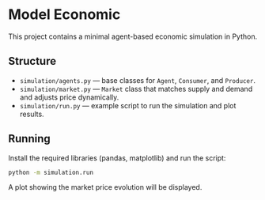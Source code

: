 # Model Economic

This project contains a minimal agent-based economic simulation in Python.

## Structure

- `simulation/agents.py` — base classes for `Agent`, `Consumer`, and `Producer`.
- `simulation/market.py` — `Market` class that matches supply and demand and
  adjusts price dynamically.
- `simulation/run.py` — example script to run the simulation and plot results.

## Running

Install the required libraries (pandas, matplotlib) and run the script:

```bash
python -m simulation.run
```

A plot showing the market price evolution will be displayed.
